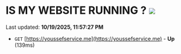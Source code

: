 # IS MY WEBSITE RUNNING ? [![](https://img.shields.io/static/v1?label=Sponsor&message=%E2%9D%A4&logo=GitHub&color=%23fe8e86)](https://github.com/sponsors/Youssef-Lehmam)

Last updated: **10/19/2025, 11:57:27 PM**

- `GET` [https://youssefservice.me](https://youssefservice.me) - **Up** (139ms)

